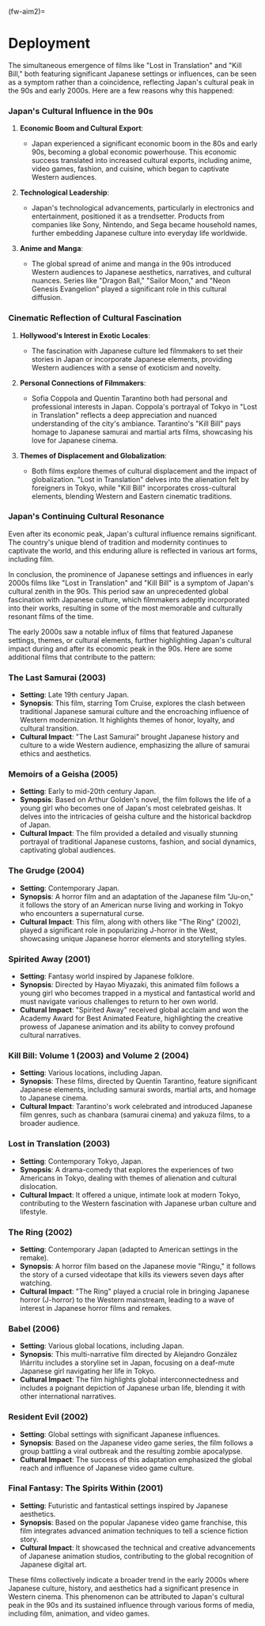 (fw-aim2)=
# Deployment

The simultaneous emergence of films like "Lost in Translation" and "Kill Bill," both featuring significant Japanese settings or influences, can be seen as a symptom rather than a coincidence, reflecting Japan's cultural peak in the 90s and early 2000s. Here are a few reasons why this happened:

### Japan's Cultural Influence in the 90s
1. **Economic Boom and Cultural Export**:
   - Japan experienced a significant economic boom in the 80s and early 90s, becoming a global economic powerhouse. This economic success translated into increased cultural exports, including anime, video games, fashion, and cuisine, which began to captivate Western audiences.

2. **Technological Leadership**:
   - Japan's technological advancements, particularly in electronics and entertainment, positioned it as a trendsetter. Products from companies like Sony, Nintendo, and Sega became household names, further embedding Japanese culture into everyday life worldwide.

3. **Anime and Manga**:
   - The global spread of anime and manga in the 90s introduced Western audiences to Japanese aesthetics, narratives, and cultural nuances. Series like "Dragon Ball," "Sailor Moon," and "Neon Genesis Evangelion" played a significant role in this cultural diffusion.

### Cinematic Reflection of Cultural Fascination
1. **Hollywood's Interest in Exotic Locales**:
   - The fascination with Japanese culture led filmmakers to set their stories in Japan or incorporate Japanese elements, providing Western audiences with a sense of exoticism and novelty.

2. **Personal Connections of Filmmakers**:
   - Sofia Coppola and Quentin Tarantino both had personal and professional interests in Japan. Coppola's portrayal of Tokyo in "Lost in Translation" reflects a deep appreciation and nuanced understanding of the city's ambiance. Tarantino's "Kill Bill" pays homage to Japanese samurai and martial arts films, showcasing his love for Japanese cinema.

3. **Themes of Displacement and Globalization**:
   - Both films explore themes of cultural displacement and the impact of globalization. "Lost in Translation" delves into the alienation felt by foreigners in Tokyo, while "Kill Bill" incorporates cross-cultural elements, blending Western and Eastern cinematic traditions.

### Japan's Continuing Cultural Resonance
Even after its economic peak, Japan's cultural influence remains significant. The country's unique blend of tradition and modernity continues to captivate the world, and this enduring allure is reflected in various art forms, including film.

In conclusion, the prominence of Japanese settings and influences in early 2000s films like "Lost in Translation" and "Kill Bill" is a symptom of Japan's cultural zenith in the 90s. This period saw an unprecedented global fascination with Japanese culture, which filmmakers adeptly incorporated into their works, resulting in some of the most memorable and culturally resonant films of the time.

The early 2000s saw a notable influx of films that featured Japanese settings, themes, or cultural elements, further highlighting Japan's cultural impact during and after its economic peak in the 90s. Here are some additional films that contribute to the pattern:

### The Last Samurai (2003)
- **Setting**: Late 19th century Japan.
- **Synopsis**: This film, starring Tom Cruise, explores the clash between traditional Japanese samurai culture and the encroaching influence of Western modernization. It highlights themes of honor, loyalty, and cultural transition.
- **Cultural Impact**: "The Last Samurai" brought Japanese history and culture to a wide Western audience, emphasizing the allure of samurai ethics and aesthetics.

### Memoirs of a Geisha (2005)
- **Setting**: Early to mid-20th century Japan.
- **Synopsis**: Based on Arthur Golden's novel, the film follows the life of a young girl who becomes one of Japan's most celebrated geishas. It delves into the intricacies of geisha culture and the historical backdrop of Japan.
- **Cultural Impact**: The film provided a detailed and visually stunning portrayal of traditional Japanese customs, fashion, and social dynamics, captivating global audiences.

### The Grudge (2004)
- **Setting**: Contemporary Japan.
- **Synopsis**: A horror film and an adaptation of the Japanese film "Ju-on," it follows the story of an American nurse living and working in Tokyo who encounters a supernatural curse.
- **Cultural Impact**: This film, along with others like "The Ring" (2002), played a significant role in popularizing J-horror in the West, showcasing unique Japanese horror elements and storytelling styles.

### Spirited Away (2001)
- **Setting**: Fantasy world inspired by Japanese folklore.
- **Synopsis**: Directed by Hayao Miyazaki, this animated film follows a young girl who becomes trapped in a mystical and fantastical world and must navigate various challenges to return to her own world.
- **Cultural Impact**: "Spirited Away" received global acclaim and won the Academy Award for Best Animated Feature, highlighting the creative prowess of Japanese animation and its ability to convey profound cultural narratives.

### Kill Bill: Volume 1 (2003) and Volume 2 (2004)
- **Setting**: Various locations, including Japan.
- **Synopsis**: These films, directed by Quentin Tarantino, feature significant Japanese elements, including samurai swords, martial arts, and homage to Japanese cinema.
- **Cultural Impact**: Tarantino's work celebrated and introduced Japanese film genres, such as chanbara (samurai cinema) and yakuza films, to a broader audience.

### Lost in Translation (2003)
- **Setting**: Contemporary Tokyo, Japan.
- **Synopsis**: A drama-comedy that explores the experiences of two Americans in Tokyo, dealing with themes of alienation and cultural dislocation.
- **Cultural Impact**: It offered a unique, intimate look at modern Tokyo, contributing to the Western fascination with Japanese urban culture and lifestyle.

### The Ring (2002)
- **Setting**: Contemporary Japan (adapted to American settings in the remake).
- **Synopsis**: A horror film based on the Japanese movie "Ringu," it follows the story of a cursed videotape that kills its viewers seven days after watching.
- **Cultural Impact**: "The Ring" played a crucial role in bringing Japanese horror (J-horror) to the Western mainstream, leading to a wave of interest in Japanese horror films and remakes.

### Babel (2006)
- **Setting**: Various global locations, including Japan.
- **Synopsis**: This multi-narrative film directed by Alejandro González Iñárritu includes a storyline set in Japan, focusing on a deaf-mute Japanese girl navigating her life in Tokyo.
- **Cultural Impact**: The film highlights global interconnectedness and includes a poignant depiction of Japanese urban life, blending it with other international narratives.

### Resident Evil (2002)
- **Setting**: Global settings with significant Japanese influences.
- **Synopsis**: Based on the Japanese video game series, the film follows a group battling a viral outbreak and the resulting zombie apocalypse.
- **Cultural Impact**: The success of this adaptation emphasized the global reach and influence of Japanese video game culture.

### Final Fantasy: The Spirits Within (2001)
- **Setting**: Futuristic and fantastical settings inspired by Japanese aesthetics.
- **Synopsis**: Based on the popular Japanese video game franchise, this film integrates advanced animation techniques to tell a science fiction story.
- **Cultural Impact**: It showcased the technical and creative advancements of Japanese animation studios, contributing to the global recognition of Japanese digital art.

These films collectively indicate a broader trend in the early 2000s where Japanese culture, history, and aesthetics had a significant presence in Western cinema. This phenomenon can be attributed to Japan's cultural peak in the 90s and its sustained influence through various forms of media, including film, animation, and video games.